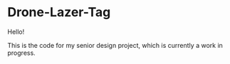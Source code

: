 # Drone-Lazer-Tag
Hello!

This is the code for my senior design project, which is currently a work in progress.
